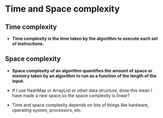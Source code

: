 # Time and Space complexity

## Time complexity 
- **Time complexity is the time taken by the algorithm to execute each set of instructions.**

## Space complexity

- **Space complexity of an algorithm quantifies the amount of space or memory taken by an algorithm to run as a function of the length of the input.**

- If I use HashMap or ArrayList or other data structure, dose this mean I have made a new space,so the space complexity is linear?

- Time and space complexity depends on lots of things like hardware, operating system, processors, etc. 







